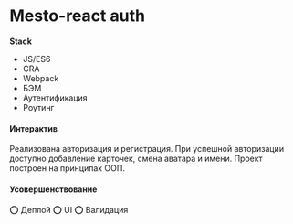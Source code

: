 # Mesto-react auth

**Stack**
* JS/ES6
* CRA
* Webpack
* БЭМ
* Аутентификация
* Роутинг

#### Интерактив
 Реализована авторизация и регистрация. При успешной авторизации доступно добавление карточек, смена аватара и имени. Проект построен на принципах ООП.

#### Усовершенствование
⭕  Деплой
⭕  UI
⭕  Валидация